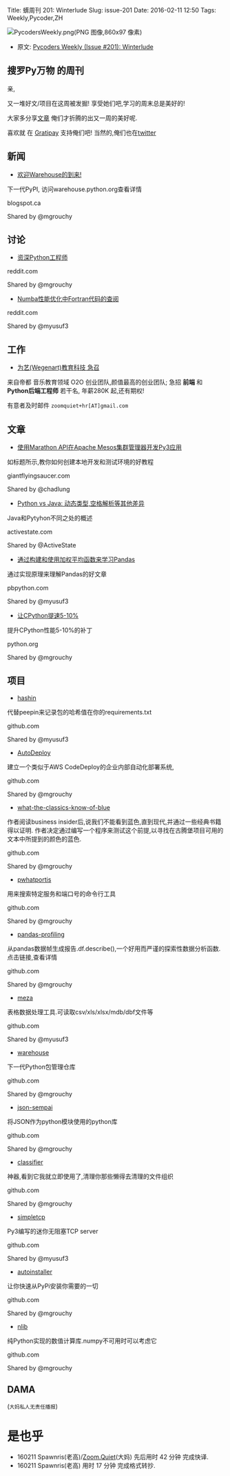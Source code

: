 Title: 蠎周刊 201: Winterlude
Slug: issue-201
Date: 2016-02-11 12:50
Tags: Weekly,Pycoder,ZH


![PycodersWeekly.png(PNG 图像,860x97 像素)](http://zoomq.qiniucdn.com/logos/PycodersWeekly.png?imageView2/2/w/360)



- 原文: [Pycoders Weekly (Issue #201): Winterlude](http://us4.campaign-archive2.com/?u=9735795484d2e4c204da82a29&id=29180abb3b)



## 搜罗Py万物 的周刊

亲,


又一堆好文/项目在这周被发掘!
享受她们吧,学习的周末总是美好的!

大家多分享[文章](http://pycoders.com/submissions/)
俺们才折腾的出又一周的美好呢.

喜欢就
在 [Gratipay](https://www.gratipay.com/PycodersWeekly)
支持俺们吧!
当然的,俺们也在[twitter](http://www.twitter.com/pycoders)


## 新闻

- [欢迎Warehouse的到来!](http://pyfound.blogspot.ca/2016/01/welcome-to-warehouse.html)

下一代PyPI, 访问warehouse.python.org查看详情

blogspot.ca

Shared by @mgrouchy



## 讨论

- [资深Python工程师](https://www.reddit.com/r/Python/comments/433sr5/journeyman_python_programmer/) 

reddit.com

Shared by @mgrouchy
 

- [Numba性能优化中Fortran代码的查阅](https://www.reddit.com/r/Python/comments/431tsm/numba_applied_to_high_intensity_computations_a/) 

reddit.com

Shared by @myusuf3
 

## 工作

- [为艺(Wegenart)教育科技 急召](https://github.com/ZoomQuiet/zoomquiet/wiki/Hr4Wegenart)

来自帝都 音乐教育领域 O2O 创业团队,颜值最高的创业团队;
急招 **前端** 和 **Python后端工程师** 若干名, 年薪280K 起,还有期权!

有意者及时邮件 `zoomquiet+hr[AT]gmail.com`


## 文章

- [使用Marathon API在Apache Mesos集群管理器开发Py3应用](http://www.giantflyingsaucer.com/blog/?p=5813)

如标题所示,教你如何创建本地开发和测试环境的好教程

giantflyingsaucer.com

Shared by @chadlung
 
- [Python vs Java: 动态类型,空格解析等其他差异](http://www.activestate.com/blog/2016/01/python-vs-java-duck-typing-parsing-whitespace-and-other-cool-differences)

Java和Pytyhon不同之处的概述

activestate.com

Shared by @ActiveState
 
- [通过构建和使用加权平均函数来学习Pandas](http://pbpython.com/weighted-average.html)

通过实现原理来理解Pandas的好文章

pbpython.com

Shared by @myusuf3
 
- [让CPython提速5-10%](https://mail.python.org/pipermail/python-dev/2016-January/142945.html)

提升CPython性能5-10%的补丁

python.org

Shared by @mgrouchy


 
## 项目

- [hashin](https://github.com/peterbe/hashin)

代替peepin来记录包的哈希值在你的requirements.txt

github.com

Shared by @myusuf3
 

- [AutoDeploy](https://github.com/mkalioby/AutoDeploy)

建立一个类似于AWS CodeDeploy的企业内部自动化部署系统,

github.com

Shared by @mgrouchy
 

- [what-the-classics-know-of-blue](https://github.com/emdaniels/what-the-classics-know-of-blue)

作者阅读business insider后,说我们不能看到蓝色,直到现代,并通过一些经典书籍得以证明. 作者决定通过编写一个程序来测试这个前提,以寻找在古腾堡项目可用的文本中所提到的颜色的蓝色. 

github.com

Shared by @mgrouchy
 

- [pwhatportis](https://github.com/ncrocfer/whatportis)

用来搜索特定服务和端口号的命令行工具

github.com

Shared by @mgrouchy
 

- [pandas-profiling](https://github.com/JosPolfliet/pandas-profiling)

从pandas数据帧生成报告.df.describe(),一个好用而严谨的探索性数据分析函数.点击链接,查看详情

github.com

Shared by @mgrouchy
 

- [meza](https://github.com/reubano/meza)

表格数据处理工具.可读取csv/xls/xlsx/mdb/dbf文件等 

github.com

Shared by @myusuf3
 

- [warehouse](https://github.com/pypa/warehouse)

下一代Python包管理仓库

github.com

Shared by @mgrouchy
 

- [json-sempai](https://github.com/kragniz/json-sempai)

将JSON作为python模块使用的python库

github.com

Shared by @mgrouchy
 

- [classifier](https://github.com/bhrigu123/classifier)

神器,看到它我就立即使用了,清理你那些懒得去清理的文件组织

github.com

Shared by @mgrouchy
 

- [simpletcp](https://github.com/gragas/simpletcp)

Py3编写的迷你无阻塞TCP server

github.com

Shared by @myusuf3
 

- [autoinstaller](https://github.com/mdipierro/autoinstaller)

让你快速从PyPi安装你需要的一切

github.com

Shared by @mgrouchy
 

- [nlib](https://github.com/mdipierro/nlib)

纯Python实现的数值计算库.numpy不可用时可以考虑它 

github.com

Shared by @mgrouchy

## DAMA
(`大妈私人无责任播报`)

# 是也乎

- 160211 Spawnris(老高)/[Zoom.Quiet](http://zoomquiet.io/)(大妈) 先后用时 42 分钟 完成快译.
- 160211 Spawnris(老高) 用时 17 分钟 完成格式转抄.
